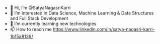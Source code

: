 - 👋 Hi, I’m @SatyaNagasriKarri
- 👀 I’m interested in Data Science, Machine Learning & Data Structures and Full Stack Development
- 🌱 I’m currently learning new technologies
- 📫 How to reach me https://www.linkedin.com/in/satya-nagasri-karri-1b15a8139/

<!---
SatyaNagasriKarri/SatyaNagasriKarri is a ✨ special ✨ repository because its `README.md` (this file) appears on your GitHub profile.
You can click the Preview link to take a look at your changes.
--->
